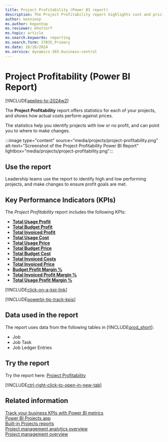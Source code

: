 ```yaml
---
title: Project Profitability (Power BI report)
description: The Project Profitability report highlights cost and pricing information for each project.
author: kennienp
ms.author: kepontop
ms.reviewer: bholtorf
ms.topic: article
ms.search.keywords: reporting
ms.search.form: 37035_Primary
ms.date: 10/28/2024
ms.service: dynamics-365-business-central
---
```


# Project Profitability (Power BI Report)

[!INCLUDE[applies-to-2024w2](includes/applies-to-2024w2.md)]

The **Project Profitability** report offers statistics for each of your projects, and shows how actual costs perform against prices.

The statistics help you identify projects with low or no profit, and can point you to where to make changes.

:::image type="content" source="media/projects/project-profitability.png" alt-text="Screenshot of the Project Profitability Power BI Report" lightbox="media/projects/project-profitability.png":::

## Use the report

Leadership teams use the report to identify high and low performing projects, and make changes to ensure profit goals are met.

## Key Performance Indicators (KPIs)

The *Project Profitability* report includes the following KPIs:

- [**Total Usage Profit**](projects-powerbi-kpis.md#total-usage-profit)
- [**Total Budget Profit**](projects-powerbi-kpis.md#total-budget-profit)
- [**Total Invoiced Profit**](projects-powerbi-kpis.md#total-invoiced-profit)
- [**Total Usage Cost**](projects-powerbi-kpis.md#total-usage-cost)
- [**Total Usage Price**](projects-powerbi-kpis.md#total-usage-price)
- [**Total Budget Price**](projects-powerbi-kpis.md#total-budget-price)
- [**Total Budget Cost**](projects-powerbi-kpis.md#total-budget-cost)
- [**Total Invoiced Costs**](projects-powerbi-kpis.md#total-invoiced-costs)
- [**Total Invoiced Price**](projects-powerbi-kpis.md#total-invoiced-profit)
- [**Budget Profit Margin %**](projects-powerbi-kpis.md#budget-profit-margin-)
- [**Total Invoiced Profit Margin %**](projects-powerbi-kpis.md#total-invoiced-profit-margin)
- [**Total Usage Profit Margin %**](projects-powerbi-kpis.md#total-usage-profit-margin)

[!INCLUDE[click-on-a-kpi-link](includes/click-on-a-kpi-link.md)] 

[!INCLUDE[powerbi-tip-track-kpis](includes/powerbi-tip-track-kpis.md)]

## Data used in the report

The report uses data from the following tables in [!INCLUDE[prod_short](includes/prod_short.md)]:

- Job
- Job Task
- Job Ledger Entries

## Try the report

Try the report here: [Project Profitability](https://businesscentral.dynamics.com?page=37035)

[!INCLUDE[ctrl-right-click-to-open-in-new-tab](includes/ctrl-right-click-to-open-in-new-tab.md)]

## Related information

[Track your business KPIs with Power BI metrics](track-kpis-with-power-bi-metrics.md)  
[Power BI Projects app](projects-powerbi-app.md)  
[Built-in Projects reports](project-reports.md)  
[Project management analytics overview](projects-analytics-overview.md)  
[Project management overview](projects-manage-projects.md)
